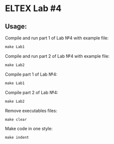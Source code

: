 # ELTEX Lab #4


## Usage:

Compile and run part 1 of Lab №4 with example file:
```makefile
make Lab1
```
Compile and run part 2 of Lab №4 with example file:  
```makefile
make Lab2
```
Compile part 1 of Lab №4:
```makefile
make Lab1
```
Compile part 2 of Lab №4:  
```makefile
make Lab2
```
 Remove executables files:
```makefile
make clear  
```
Make code in one style: 
```makefile
make indent  
```

